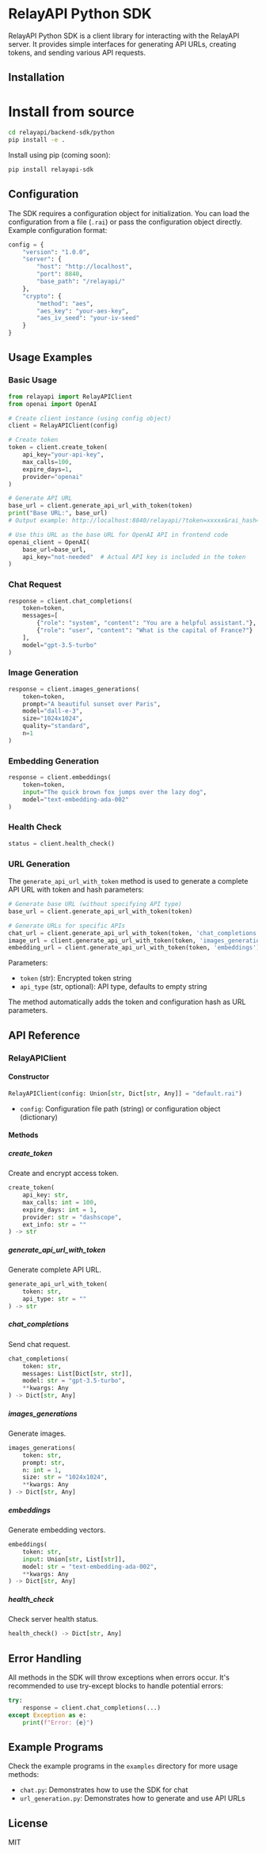 # RelayAPI Python SDK

RelayAPI Python SDK is a client library for interacting with the RelayAPI server. It provides simple interfaces for generating API URLs, creating tokens, and sending various API requests.

## Installation

# Install from source

```bash
cd relayapi/backend-sdk/python
pip install -e .
```

Install using pip (coming soon):

```bash
pip install relayapi-sdk
```

## Configuration

The SDK requires a configuration object for initialization. You can load the configuration from a file (`.rai`) or pass the configuration object directly. Example configuration format:

```python
config = {
    "version": "1.0.0",
    "server": {
        "host": "http://localhost",
        "port": 8840,
        "base_path": "/relayapi/"
    },
    "crypto": {
        "method": "aes",
        "aes_key": "your-aes-key",
        "aes_iv_seed": "your-iv-seed"
    }
}
```

## Usage Examples

### Basic Usage

```python
from relayapi import RelayAPIClient
from openai import OpenAI

# Create client instance (using config object)
client = RelayAPIClient(config)

# Create token
token = client.create_token(
    api_key="your-api-key",
    max_calls=100,
    expire_days=1,
    provider="openai"
)

# Generate API URL
base_url = client.generate_api_url_with_token(token)
print("Base URL:", base_url)
# Output example: http://localhost:8840/relayapi/?token=xxxxx&rai_hash=xxxxx

# Use this URL as the base URL for OpenAI API in frontend code
openai_client = OpenAI(
    base_url=base_url,
    api_key="not-needed"  # Actual API key is included in the token
)
```

### Chat Request

```python
response = client.chat_completions(
    token=token,
    messages=[
        {"role": "system", "content": "You are a helpful assistant."},
        {"role": "user", "content": "What is the capital of France?"}
    ],
    model="gpt-3.5-turbo"
)
```

### Image Generation

```python
response = client.images_generations(
    token=token,
    prompt="A beautiful sunset over Paris",
    model="dall-e-3",
    size="1024x1024",
    quality="standard",
    n=1
)
```

### Embedding Generation

```python
response = client.embeddings(
    token=token,
    input="The quick brown fox jumps over the lazy dog",
    model="text-embedding-ada-002"
)
```

### Health Check

```python
status = client.health_check()
```

### URL Generation

The `generate_api_url_with_token` method is used to generate a complete API URL with token and hash parameters:

```python
# Generate base URL (without specifying API type)
base_url = client.generate_api_url_with_token(token)

# Generate URLs for specific APIs
chat_url = client.generate_api_url_with_token(token, 'chat_completions')
image_url = client.generate_api_url_with_token(token, 'images_generations')
embedding_url = client.generate_api_url_with_token(token, 'embeddings')
```

Parameters:
- `token` (str): Encrypted token string
- `api_type` (str, optional): API type, defaults to empty string

The method automatically adds the token and configuration hash as URL parameters.

## API Reference

### RelayAPIClient

#### Constructor

```python
RelayAPIClient(config: Union[str, Dict[str, Any]] = "default.rai")
```

- `config`: Configuration file path (string) or configuration object (dictionary)

#### Methods

##### create_token

Create and encrypt access token.

```python
create_token(
    api_key: str,
    max_calls: int = 100,
    expire_days: int = 1,
    provider: str = "dashscope",
    ext_info: str = ""
) -> str
```

##### generate_api_url_with_token

Generate complete API URL.

```python
generate_api_url_with_token(
    token: str,
    api_type: str = ""
) -> str
```

##### chat_completions

Send chat request.

```python
chat_completions(
    token: str,
    messages: List[Dict[str, str]],
    model: str = "gpt-3.5-turbo",
    **kwargs: Any
) -> Dict[str, Any]
```

##### images_generations

Generate images.

```python
images_generations(
    token: str,
    prompt: str,
    n: int = 1,
    size: str = "1024x1024",
    **kwargs: Any
) -> Dict[str, Any]
```

##### embeddings

Generate embedding vectors.

```python
embeddings(
    token: str,
    input: Union[str, List[str]],
    model: str = "text-embedding-ada-002",
    **kwargs: Any
) -> Dict[str, Any]
```

##### health_check

Check server health status.

```python
health_check() -> Dict[str, Any]
```

## Error Handling

All methods in the SDK will throw exceptions when errors occur. It's recommended to use try-except blocks to handle potential errors:

```python
try:
    response = client.chat_completions(...)
except Exception as e:
    print(f"Error: {e}")
```

## Example Programs

Check the example programs in the `examples` directory for more usage methods:

- `chat.py`: Demonstrates how to use the SDK for chat
- `url_generation.py`: Demonstrates how to generate and use API URLs

## License

MIT 